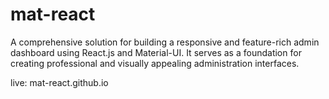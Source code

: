 
# mat-react

A comprehensive solution for building a responsive and feature-rich admin dashboard using React.js and Material-UI. It serves as a foundation for creating professional and visually appealing administration interfaces.



live: mat-react.github.io

